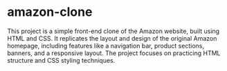 # amazon-clone
This project is a simple front-end clone of the Amazon website, built using HTML and CSS. It replicates the layout and design of the original Amazon homepage, including features like a navigation bar, product sections, banners, and a responsive layout. The project focuses on practicing HTML structure and CSS styling techniques.
